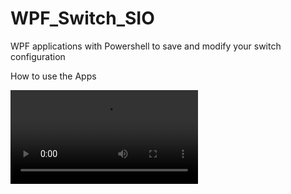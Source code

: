 # WPF_Switch_SIO
WPF applications with Powershell to save and modify your switch configuration 

How to use the Apps

![alt](https://github.com/JM2K69/WPF_Switch_SIO/blob/master/Demo/switch.avi)

